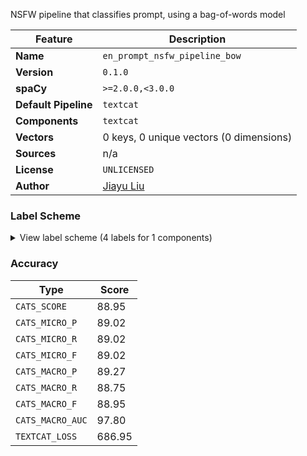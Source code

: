 NSFW pipeline that classifies prompt, using a bag-of-words model

| Feature | Description |
| --- | --- |
| **Name** | `en_prompt_nsfw_pipeline_bow` |
| **Version** | `0.1.0` |
| **spaCy** | `>=2.0.0,<3.0.0` |
| **Default Pipeline** | `textcat` |
| **Components** | `textcat` |
| **Vectors** | 0 keys, 0 unique vectors (0 dimensions) |
| **Sources** | n/a |
| **License** | `UNLICENSED` |
| **Author** | [Jiayu Liu]() |

### Label Scheme

<details>

<summary>View label scheme (4 labels for 1 components)</summary>

| Component | Labels |
| --- | --- |
| **`textcat`** | `adult`, `cp`, `underage_safe`, `safe` |

</details>

### Accuracy

| Type | Score |
| --- | --- |
| `CATS_SCORE` | 88.95 |
| `CATS_MICRO_P` | 89.02 |
| `CATS_MICRO_R` | 89.02 |
| `CATS_MICRO_F` | 89.02 |
| `CATS_MACRO_P` | 89.27 |
| `CATS_MACRO_R` | 88.75 |
| `CATS_MACRO_F` | 88.95 |
| `CATS_MACRO_AUC` | 97.80 |
| `TEXTCAT_LOSS` | 686.95 |